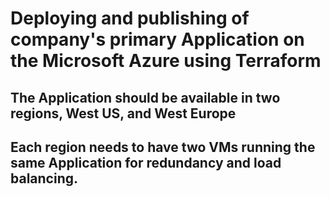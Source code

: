 # Deploying and publishing of company's primary Application on the Microsoft Azure using Terraform
## The Application should be available in two regions, West US, and West Europe
## Each region needs to have two VMs running the same Application for redundancy and load balancing.

